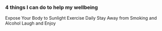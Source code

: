 ### 4 things I can do to help my wellbeing
Expose Your Body to Sunlight
Exercise Daily
Stay Away from Smoking and Alcohol
Laugh and Enjoy
   
   
